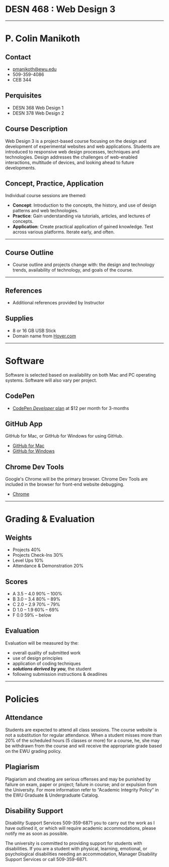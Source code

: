 # DESN 468 : Web Design 3
---

# P. Colin Manikoth

## Contact
* pmanikoth@ewu.edu
* 509-359-4086
* CEB 344

## Perquisites
  - DESN 368 Web Design 1
  - DESN 378 Web Design 2

## Course Description
Web Design 3 is a project-based course focusing on the design and development of experimental websites and web applications. Students are introduced to responsive web design processes, techniques and technologies. Design addresses the challenges of web-enabled interactions, multitude of devices, and looking ahead to future developments.

## Concept, Practice, Application

Individual course sessions are themed:  

* **Concept**: Introduction to the concepts, the history, and use of design patterns and web technologies. 
* **Practice**: Gain understanding via tutorials, articles, and lectures of concepts. 
* **Application**: Create practical application of gained knowledge. Test across various platforms. Iterate early, and often.  
---- 

## Course Outline

* Course outline and projects change with: the design and technology trends, availability of technology, and goals of the course.

---- 

## References

* Additional references provided by Instructor

## Supplies

* 8 or 16 GB USB Stick
* Domain name from [Hover.com][1]

---

# Software
Software is selected based on availability on both Mac and PC operating systems. Software will also vary per project. 

## CodePen

* [CodePen _Developer_ plan][2] at $12 per month for 3-months

## GitHub App
GitHub for Mac, or GitHub for Windows for using GitHub. 

* [GitHub for Mac][3]
* [GitHub for Windows][4]

## Chrome Dev Tools
Google's Chrome will be the primary browser. Chrome Dev Tools are included in the browser for front-end website debugging. 

* [Chrome][5]

---

# Grading & Evaluation

## Weights
* Projects 40%
* Projects Check-Ins 30%
* Level Ups 10%
* Attendance & Demonstration 20%

## Scores
* A 3.5 – 4.0 90% – 100% 
* B 3.0 – 3.4 80% – 89%
* C 2.0 – 2.9 70% – 79%
* D 1.0 – 1.9 60% – 69%
* F 0.0 59% – below

## Evaluation

Evaluation will be measured by the:

* overall quality of submitted work
* use of design principles 
* application of coding techniques
* _**solutions derived by you**_, the student 
* following submission instructions & deadlines

---

# Policies

## Attendance

Students are expected to attend all class sessions. The course website is not a substitution for regular attendance. When a student misses more than 20% of the scheduled hours (5 classes or more) for a course, he, she may be withdrawn from the course and will receive the appropriate grade based on the EWU grading policy.

## Plagiarism

Plagiarism and cheating are serious offenses and may be punished by failure on exam, paper or project; failure in course; and or expulsion from the University. For more information refer to “Academic Integrity Policy” in the EWU Graduate & Undergraduate Catalog. 

## Disability Support

Disability Support Services 509-359-6871  you to carry out the work as I have outlined it, or which will require academic accommodations, please notify me as soon as possible.

The university is committed to providing support for students with disabilities. If you are a student with physical, learning, emotional, or psychological disabilities needing an accommodation, Manager Disability Support Services or call 509-359-6871.

[1]:	http://hover.com
[2]:	https://codepen.io/pro
[3]:	http://mac.github.com/
[4]:	http://windows.github.com/
[5]:	https://www.google.com/intl/en/chrome/browser